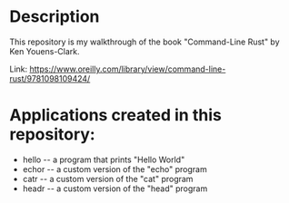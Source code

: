 # Description

This repository is my walkthrough of the book "Command-Line Rust" by Ken
Youens-Clark.

Link: https://www.oreilly.com/library/view/command-line-rust/9781098109424/

# Applications created in this repository:

* hello -- a program that prints "Hello World"
* echor -- a custom version of the "echo" program
* catr -- a custom version of the "cat" program
* headr -- a custom version of the "head" program
